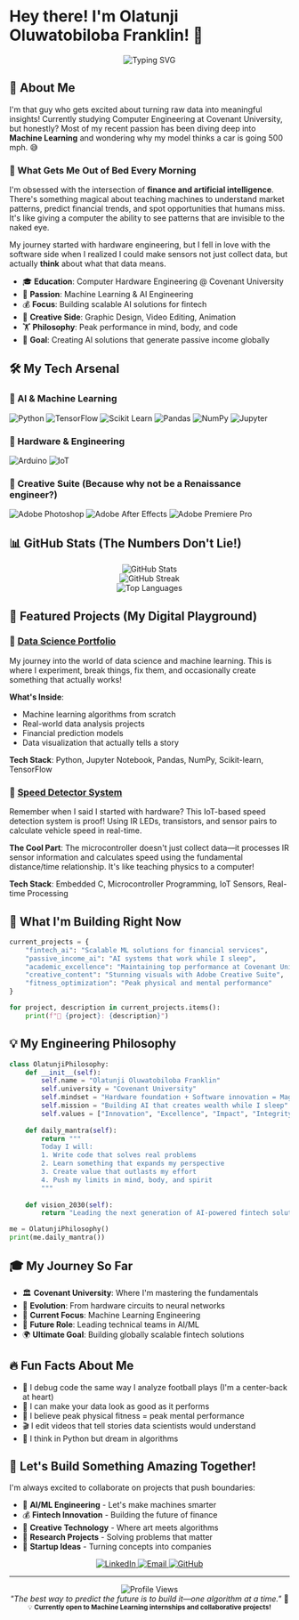 # Hey there! I'm Olatunji Oluwatobiloba Franklin! 👋

<div align="center">
  <img src="https://readme-typing-svg.herokuapp.com?font=Fira+Code&pause=1000&color=2F81F7&center=true&vCenter=true&width=800&lines=Machine+Learning+Engineer;Computer+Hardware+Enthusiast;That+guy+who+gets+excited+about+data;Covenant+University+Student;Building+AI+solutions+for+fintech;Creating+the+future+one+algorithm+at+a+time!" alt="Typing SVG" />
</div>

## 🚀 About Me

I'm that guy who gets excited about turning raw data into meaningful insights! Currently studying Computer Engineering at Covenant University, but honestly? Most of my recent passion has been diving deep into **Machine Learning** and wondering why my model thinks a car is going 500 mph. 😅

### 🧠 What Gets Me Out of Bed Every Morning

I'm obsessed with the intersection of **finance and artificial intelligence**. There's something magical about teaching machines to understand market patterns, predict financial trends, and spot opportunities that humans miss. It's like giving a computer the ability to see patterns that are invisible to the naked eye.

My journey started with hardware engineering, but I fell in love with the software side when I realized I could make sensors not just collect data, but actually **think** about what that data means.

- 🎓 **Education**: Computer Hardware Engineering @ Covenant University
- 🤖 **Passion**: Machine Learning & AI Engineering
- 💰 **Focus**: Building scalable AI solutions for fintech
- 🎨 **Creative Side**: Graphic Design, Video Editing, Animation
- 🏋️ **Philosophy**: Peak performance in mind, body, and code
- 🎯 **Goal**: Creating AI solutions that generate passive income globally

## 🛠️ My Tech Arsenal

### 🤖 AI & Machine Learning
![Python](https://img.shields.io/badge/Python-3776AB?style=for-the-badge&logo=python&logoColor=white)
![TensorFlow](https://img.shields.io/badge/TensorFlow-FF6F00?style=for-the-badge&logo=tensorflow&logoColor=white)
![Scikit Learn](https://img.shields.io/badge/scikit_learn-F7931E?style=for-the-badge&logo=scikit-learn&logoColor=white)
![Pandas](https://img.shields.io/badge/Pandas-2C2D72?style=for-the-badge&logo=pandas&logoColor=white)
![NumPy](https://img.shields.io/badge/Numpy-777BB4?style=for-the-badge&logo=numpy&logoColor=white)
![Jupyter](https://img.shields.io/badge/Jupyter-F37626?style=for-the-badge&logo=Jupyter&logoColor=white)

### 🔧 Hardware & Engineering
![Arduino](https://img.shields.io/badge/Arduino-00979D?style=for-the-badge&logo=Arduino&logoColor=white)
![IoT](https://img.shields.io/badge/IoT-FF6B6B?style=for-the-badge&logo=internetofthings&logoColor=white)

### 🎨 Creative Suite (Because why not be a Renaissance engineer?)
![Adobe Photoshop](https://img.shields.io/badge/Adobe%20Photoshop-31A8FF?style=for-the-badge&logo=Adobe%20Photoshop&logoColor=black)
![Adobe After Effects](https://img.shields.io/badge/Adobe%20After%20Effects-9999FF?style=for-the-badge&logo=Adobe%20After%20Effects&logoColor=white)
![Adobe Premiere Pro](https://img.shields.io/badge/Adobe%20Premiere%20Pro-9999FF?style=for-the-badge&logo=Adobe%20Premiere%20Pro&logoColor=white)

## 📊 GitHub Stats (The Numbers Don't Lie!)

<div align="center">
  <img src="https://github-readme-stats.vercel.app/api?username=olatunjitobiloba&show_icons=true&theme=radical&hide_border=true&count_private=true" alt="GitHub Stats" />
</div>

<div align="center">
  <img src="https://github-readme-streak-stats.herokuapp.com/?user=olatunjitobiloba&theme=radical&hide_border=true" alt="GitHub Streak" />
</div>

<div align="center">
  <img src="https://github-readme-stats.vercel.app/api/top-langs/?username=olatunjitobiloba&layout=compact&theme=radical&hide_border=true" alt="Top Languages" />
</div>

## 🎯 Featured Projects (My Digital Playground)

### 🤖 [Data Science Portfolio](https://github.com/olatunjitobiloba/Data-Science-Portfolio)
My journey into the world of data science and machine learning. This is where I experiment, break things, fix them, and occasionally create something that actually works!

**What's Inside**:
- Machine learning algorithms from scratch
- Real-world data analysis projects
- Financial prediction models
- Data visualization that actually tells a story

**Tech Stack**: Python, Jupyter Notebook, Pandas, NumPy, Scikit-learn, TensorFlow

### 🚗 [Speed Detector System](https://github.com/olatunjitobiloba/Speed-Detector)
Remember when I said I started with hardware? This IoT-based speed detection system is proof! Using IR LEDs, transistors, and sensor pairs to calculate vehicle speed in real-time.

**The Cool Part**: The microcontroller doesn't just collect data—it processes IR sensor information and calculates speed using the fundamental distance/time relationship. It's like teaching physics to a computer!

**Tech Stack**: Embedded C, Microcontroller Programming, IoT Sensors, Real-time Processing

## 🌟 What I'm Building Right Now

```python
current_projects = {
    "fintech_ai": "Scalable ML solutions for financial services",
    "passive_income_ai": "AI systems that work while I sleep",
    "academic_excellence": "Maintaining top performance at Covenant University",
    "creative_content": "Stunning visuals with Adobe Creative Suite",
    "fitness_optimization": "Peak physical and mental performance"
}

for project, description in current_projects.items():
    print(f"🚀 {project}: {description}")
```

## 💡 My Engineering Philosophy

```python
class OlatunjiPhilosophy:
    def __init__(self):
        self.name = "Olatunji Oluwatobiloba Franklin"
        self.university = "Covenant University"
        self.mindset = "Hardware foundation + Software innovation = Magic"
        self.mission = "Building AI that creates wealth while I sleep"
        self.values = ["Innovation", "Excellence", "Impact", "Integrity"]
    
    def daily_mantra(self):
        return """
        Today I will:
        1. Write code that solves real problems
        2. Learn something that expands my perspective  
        3. Create value that outlasts my effort
        4. Push my limits in mind, body, and spirit
        """
    
    def vision_2030(self):
        return "Leading the next generation of AI-powered fintech solutions"

me = OlatunjiPhilosophy()
print(me.daily_mantra())
```

## 🎓 My Journey So Far

- 🏛️ **Covenant University**: Where I'm mastering the fundamentals
- 🔄 **Evolution**: From hardware circuits to neural networks
- 🚀 **Current Focus**: Machine Learning Engineering
- 💼 **Future Role**: Leading technical teams in AI/ML
- 🌍 **Ultimate Goal**: Building globally scalable fintech solutions

## 🔥 Fun Facts About Me

- 🤔 I debug code the same way I analyze football plays (I'm a center-back at heart)
- 🎨 I can make your data look as good as it performs
- 💪 I believe peak physical fitness = peak mental performance
- 🎬 I edit videos that tell stories data scientists would understand
- 🧠 I think in Python but dream in algorithms

## 🤝 Let's Build Something Amazing Together!

I'm always excited to collaborate on projects that push boundaries:

- 🤖 **AI/ML Engineering** - Let's make machines smarter
- 💰 **Fintech Innovation** - Building the future of finance
- 🎨 **Creative Technology** - Where art meets algorithms
- 🔬 **Research Projects** - Solving problems that matter
- 🚀 **Startup Ideas** - Turning concepts into companies

<div align="center">
  <a href="https://www.linkedin.com/in/olatunji-pluwatch">
    <img src="https://img.shields.io/badge/LinkedIn-0077B5?style=for-the-badge&logo=linkedin&logoColor=white" alt="LinkedIn" />
  </a>
  <a href="mailto:olatunji.franklin@covenantuniversity.edu.ng">
    <img src="https://img.shields.io/badge/Email-D14836?style=for-the-badge&logo=gmail&logoColor=white" alt="Email" />
  </a>
  <a href="https://github.com/olatunjitobiloba">
    <img src="https://img.shields.io/badge/GitHub-100000?style=for-the-badge&logo=github&logoColor=white" alt="GitHub" />
  </a>
</div>

---

<div align="center">
  <img src="https://komarev.com/ghpvc/?username=olatunjitobiloba&color=blueviolet&style=flat-square&label=Profile+Views" alt="Profile Views" />
</div>

<div align="center">
  <i>"The best way to predict the future is to build it—one algorithm at a time."</i> 🚀
</div>

<div align="center">
  <sub>💡 <strong>Currently open to Machine Learning internships and collaborative projects!</strong></sub>
</div>
